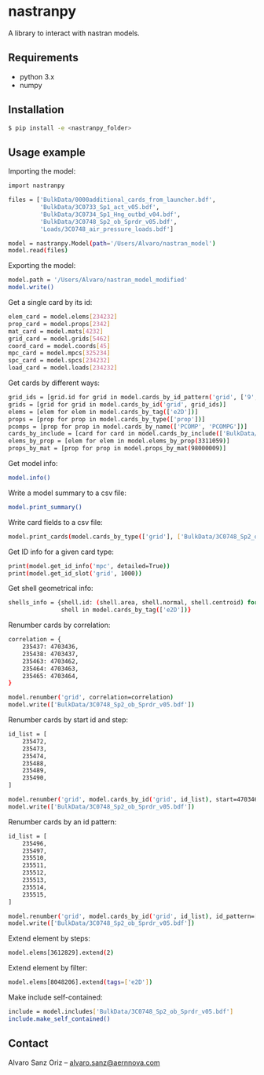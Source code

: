# nastranpy

A library to interact with nastran models.

## Requirements

* python 3.x
* numpy

## Installation

```sh
$ pip install -e <nastranpy_folder>
```

## Usage example

Importing the model:

```sh
import nastranpy

files = ['BulkData/0000additional_cards_from_launcher.bdf',
         'BulkData/3C0733_Sp1_act_v05.bdf',
         'BulkData/3C0734_Sp1_Hng_outbd_v04.bdf',
         'BulkData/3C0748_Sp2_ob_Sprdr_v05.bdf',
         'Loads/3C0748_air_pressure_loads.bdf']

model = nastranpy.Model(path='/Users/Alvaro/nastran_model')
model.read(files)
```

Exporting the model:

```sh
model.path = '/Users/Alvaro/nastran_model_modified'
model.write()
```

Get a single card by its id:

```sh
elem_card = model.elems[234232]
prop_card = model.props[2342]
mat_card = model.mats[4232]
grid_card = model.grids[5462]
coord_card = model.coords[45]
mpc_card = model.mpcs[325234]
spc_card = model.spcs[234232]
load_card = model.loads[234232]
```

Get cards by different ways:

```sh
grid_ids = [grid.id for grid in model.cards_by_id_pattern('grid', ['9', '34', '*', '*', '*', '*', '1-8'])]
grids = [grid for grid in model.cards_by_id('grid', grid_ids)]
elems = [elem for elem in model.cards_by_tag(['e2D'])]
props = [prop for prop in model.cards_by_type(['prop'])]
pcomps = [prop for prop in model.cards_by_name(['PCOMP', 'PCOMPG'])]
cards_by_include = [card for card in model.cards_by_include(['BulkData/3C0733_Sp1_act_v05.bdf', 'BulkData/3C0734_Sp1_Hng_outbd_v04.bdf',])]
elems_by_prop = [elem for elem in model.elems_by_prop(3311059)]
props_by_mat = [prop for prop in model.props_by_mat(98000009)]
```

Get model info:

```sh
model.info()
```

Write a model summary to a csv file:

```sh
model.print_summary()
```

Write card fields to a csv file:

```sh
model.print_cards(model.cards_by_type(['grid'], ['BulkData/3C0748_Sp2_ob_Sprdr_v05.bdf']))
```

Get ID info for a given card type:

```sh
print(model.get_id_info('mpc', detailed=True))
print(model.get_id_slot('grid', 1000))
```

Get shell geometrical info:

```sh
shells_info = {shell.id: (shell.area, shell.normal, shell.centroid) for
               shell in model.cards_by_tag(['e2D'])}
```

Renumber cards by correlation:

```sh
correlation = {
    235437: 4703436,
    235438: 4703437,
    235463: 4703462,
    235464: 4703463,
    235465: 4703464,
}

model.renumber('grid', correlation=correlation)
model.write(['BulkData/3C0748_Sp2_ob_Sprdr_v05.bdf'])
```

Renumber cards by start id and step:

```sh
id_list = [
    235472,
    235473,
    235474,
    235488,
    235489,
    235490,
]

model.renumber('grid', model.cards_by_id('grid', id_list), start=4703465, step=5)
model.write(['BulkData/3C0748_Sp2_ob_Sprdr_v05.bdf'])
```

Renumber cards by an id pattern:

```sh
id_list = [
    235496,
    235497,
    235510,
    235511,
    235512,
    235513,
    235514,
    235515,
]

model.renumber('grid', model.cards_by_id('grid', id_list), id_pattern=['9', '34', '*', '*', '*', '*', '1-8'])
model.write(['BulkData/3C0748_Sp2_ob_Sprdr_v05.bdf'])
```

Extend element by steps:

```sh
model.elems[3612829].extend(2)
```

Extend element by filter:

```sh
model.elems[8048206].extend(tags=['e2D'])
```

Make include self-contained:

```sh
include = model.includes['BulkData/3C0748_Sp2_ob_Sprdr_v05.bdf']
include.make_self_contained()
```

## Contact
Alvaro Sanz Oriz – alvaro.sanz@aernnova.com
